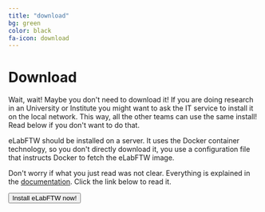 ```yaml
---
title: "download"
bg: green
color: black
fa-icon: download
---
```


# Download

Wait, wait! Maybe you don't need to download it! If you are doing research in an University or Institute you might want to ask the IT service to install it on the local network. This way, all the other teams can use the same install! Read below if you don't want to do that.

eLabFTW should be installed on a server. It uses the Docker container technology, so you don't directly download it, you use a configuration file that instructs Docker to fetch the eLabFTW image.

Don't worry if what you just read was not clear. Everything is explained in the <a href='https://elabftw.readthedocs.io'>documentation</a>. Click the link below to read it.

<div class='center'><a href='https://elabftw.readthedocs.io'><button class='button'>Install eLabFTW now!</button></a></div>
